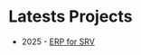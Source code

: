 # Latests Projects
- 2025 - [ERP for SRV](https://github.com/hganchev/hganchev-portfolio/blob/main/Projects/ERP_SRV)

